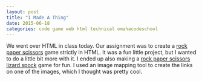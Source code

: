 ```yaml
---
layout: post
title: "I Made A Thing"
date: 2015-06-18
categories: code game web html technical omahacodeschool
---
```


We went over HTML in class today. Our assignment was to create a [rock paper scissors](http://priest-peggy-45123.bitballoon.com) game strictly in HTML. It was a fun little project, but I wanted to do a little bit more with it. I ended up also making a [rock paper scissors lizard spock](http://lizard-spock.bitballoon.com) game for fun. I used an image mapping tool to create the links on one of the images, which I thought was pretty cool.